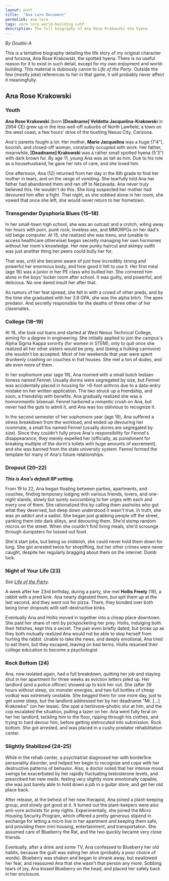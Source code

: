 ```yaml
---
layout: post
title:  "Ana Lore Document"
permalink: ana-lore
tags: vore lore world-building LotP
description: The full biography of Ana Rose Krakowski the hyena.
---
```


*By Double-A*

This is a tentative biography detailing the life story of my original character and fursona, Ana Rose Krakowski, the spotted hyena. There is no useful reason for it to exist in such detail, except for my own enjoyment and world-building. This material is dubiously canon to *Life of the Party*. Outside the few (mostly joke) references to her in that game, it will probably never affect it meaningfully.

## Ana Rose Krakowski ##

### Youth ###

**Ana Rose Krakowski** (born **[Deadname] Veldetta Jacquelina-Krakowski** in 2994 CE) grew up in the less well-off suburbs of North Lawfield, a town on the west coast, a few hours' drive of the bustling Nexus City, Carizona.

Ana's parents fought a lot. Her mother, **Marie Jacquelina** was a huge (7'4"), boorish, and closed-off woman, constantly occupied with work. Her father, meanwhile, **[Deadname] Krakowski** was a rather small spotted hyena (5'3") with dark brown fur. By age 11, young Ana was as tall as him. Due to his role as a househusband, he gave her lots of care, and she loved him.

One afternoon, Ana (12) returned from her day in the 6th grade to find her mother in tears, and on the verge of vomiting. She tearfully told Ana her father had abandoned them and ran off to Nezavada. Ana never truly believed this. He wouldn't do this. She long suspected her mother had devoured him after a fight. That night, as she sobbed alone in her room, she vowed that once she left, she would never return to her hometown.

### Transgender Dysphoria Blues (15–18) ###

In her small-town high school, she was an outcast and a crotch, wiling away her hours with porn, punk rock, loveless sex, and MMORPGs on her dad's old beige computer. At 15, she realized she was trans, and (unable to access healthcare otherwise) began secretly managing her own hormones without her mom's knowledge. Her new punky haircut and skimpy outfit was just another thing her peers could bully her for.

That was, until she became aware of just how incredibly strong and powerful her enormous body, and how good it felt to use it. Her first meal (age 16) was a junior in her PE class who bullied her. She cornered him alone in the boys' locker room after school. It was guilty, and powerful, and delicious. No one dared insult her after that.

As rumors of her feat spread, she fell in with a crowd of other preds, and by the time she graduated with her 3.8 GPA, she was the alpha bitch. The apex predator. And secretly responsible for the deaths of three other of her classmates.

### College (18–19) ###

At 18, she took out loans and started at West Nexus Technical College, aiming for a degree in engineering. She initially applied to join the campus's Alpha Sigma Kappa sorority (for women in STEM), only to quit once she realized all her other sisters would be prey, and (being a hulking carnivore) she wouldn't be accepted. Most of her weekends that year were spent drunkenly crashing on couches in frat houses. She met a ton of dudes, and ate even more of them.

In her sophomore year (age 19), Ana roomed with a small butch lesbian lioness named Fennel. Usually dorms were segregated by size, but Fennel was accidentally placed in housing for >6-foot anthros due to a data-entry mistake on her written application. The two struck up a friendship, and soon, a friendship with benefits. Ana gradually realized she was a homoromantic bisexual. Fennel harbored a romantic crush on Ana, but never had the guts to admit it, and Ana was too oblivious to recognize it.

In the second semester of her sophomore year (age 19), Ana suffered a stress breakdown from the workload, and ended up devouring her roommate, a small fox named Fennel (usually dorms are segregated by size). Since they couldn't fully prove Ana's responsibility for Fennel's disappearance, they merely expelled her (officially, as punishment for breaking multiple of the dorm's toilets with huge amounts of excrement), and she was banned from the state university system. Fennel formed the template for many of Ana's future relationships.

### Dropout (20–22) ###

***This is Ana's default RP setting.***

From 19 to 22, Ana began floating between parties, apartments, and couches, finding temporary lodging with various friends, lovers, and one-night stands, slowly but surely succumbing to her urges with each and every one of them. She rationalized this by calling them assholes who got what they deserved, but deep down understood it wasn't true. In truth, she was an addict and a sadist. She began just grabbing people off the street, yanking them into dark alleys, and devouring them. She'd stomp random micros on the street. When she couldn't find living meals, she'd scrounge through dumpsters for tossed out food.

She'd start jobs, but being so slobbish, she could never hold them down for long. She got arrested twice for shoplifting, but her other crimes were never caught, despite her regularly bragging about them on the internet. Dumb luck.

### Night of Your Life (23) ###

*See [Life of the Party](https://double-a-stories.github.io/life-of-the-party/).*

A week after her 23rd birthday, during a party, she met **Hollis Freely** (19), a rabbit with a pred kink. Ana nearly digested them, but spit them up at the last second, and they went out for pizza. There, they bonded over both being loner dropouts with self-destructive kinks.

Eventually Ana and Hollis moved in together into a cheap place downtown. She paid her share of rent by pickpocketing her prey. Hollis, indulging both their fetishes, kept this a secret. The pair even briefly dated, but broke up as they both mutually realized Ana would not be able to stop herself from hurting the rabbit. Unable to take the news, and deeply emotional, Ana tried to eat them, but they escaped, leaving on bad terms. Hollis resumed their college education to become a psychologist.

### Rock Bottom (24) ###

Ana, now isolated again, had a full breakdown, quitting her job and staying shut in her apartment for three weeks as eviction letters piled up. Her landlord (and a police officer) showed up to kick her out. She (after 39 hours without sleep, six monster energies, and two full bottles of cheap vodka) was extremely unstable. She begged them for one more day, just to get some sleep, but the landlord addressed her by her deadname "Mr. [...] Krakowksi" (on her lease). She spat a herbivore-phobic slur at him, and the cop escalated the situation, pulling a tazer on her. Ana went fully feral on her her landlord, tackling him to the floor, ripping through his clothes, and trying to hard devour him, before getting eletrocuted into submission. Rock bottom. She got arrested, and was placed in a cushy predator rehabilitation center.

### Slightly Stabilized (24–25) ###

While in the rehab center, a psychiatrist diagnosed her with borderline personality disorder, and helped her begin to recognize and cope with her destructive patterns of behavior. Also, a doctor noted that her intense mood swings be exacerbated by her rapidly fluctuating testosterone levels, and prescribed her new meds. feeling very slightly more emotionally capable, she was just barely able to hold down a job in a guitar store, and get her old place back.

After release, at the behest of her new therapist, Ana joined a plant-keeping group, and slowly got good at it. It turned out the plant-keepers were also anti-vore activists for prey rights. Experimentally, she joined the Micro Housing Security Program, which offered a pretty generous stipend in exchange for letting a micro live in her apartment and keeping them safe, and providing them mini housing, entertainment, and transportation. She assumed care of Blueberry the Rat, and the two quickly became very close friends.

Eventually, after a drink and some TV, Ana confessed to Blueberry her old habits, because the guilt was eating her alive (probably a poor choice of words). Blueberry was shaken and began to shrank away, but swallowed her fear, and reassured Ana that she wasn't that person any more. Sobbing tears of joy, Ana kissed Blueberry on the head, and placed her safely back in her enclosure.